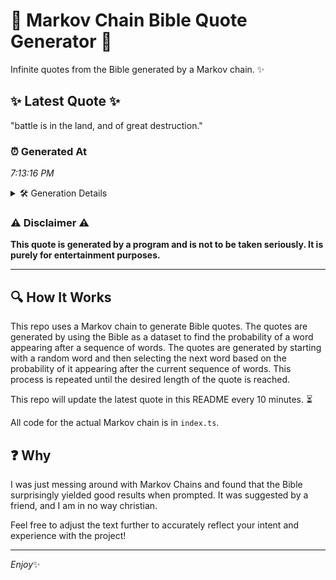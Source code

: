 # 📖 Markov Chain Bible Quote Generator 📖

Infinite quotes from the Bible generated by a Markov chain. ✨

## ✨ Latest Quote ✨
"battle is in the land, and of great destruction."

### ⏰ Generated At
*7:13:16 PM*

<details>
    <summary>🛠️ Generation Details</summary>
    <p>
        <strong>🌱 Seed:</strong> battle<br>
        <strong>🔄 Iterations:</strong> 8<br>
        <strong>📜 Context History:</strong><br>[ battle ]: is<br>[ battle, is ]: in<br>[ battle, is, in ]: the<br>[ battle, is, in, the ]: land,<br>[ battle, is, in, the, land, ]: and<br>[ battle, is, in, the, land,, and ]: of<br>[ is, in, the, land,, and, of ]: great<br>[ in, the, land,, and, of, great ]: destruction.<br>
    </p>
</details>

### ⚠️ Disclaimer ⚠️
**This quote is generated by a program and is not to be taken seriously. It is purely for entertainment purposes.**

---

## 🔍 How It Works

This repo uses a Markov chain to generate Bible quotes. The quotes are generated by using the Bible as a dataset to find the probability of a word appearing after a sequence of words. The quotes are generated by starting with a random word and then selecting the next word based on the probability of it appearing after the current sequence of words. This process is repeated until the desired length of the quote is reached.

This repo will update the latest quote in this README every 10 minutes. ⏳

All code for the actual Markov chain is in `index.ts`.

## ❓ Why

I was just messing around with Markov Chains and found that the Bible surprisingly yielded good results when prompted. 
It was suggested by a friend, and I am in no way christian.

Feel free to adjust the text further to accurately reflect your intent and experience with the project!

---

*Enjoy*✨
